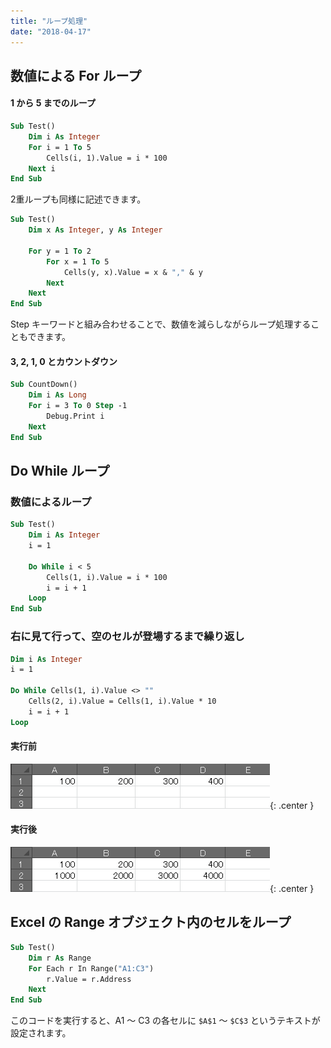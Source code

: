 ```yaml
---
title: "ループ処理"
date: "2018-04-17"
---
```


数値による For ループ
----

#### 1 から 5 までのループ

~~~ vb
Sub Test()
    Dim i As Integer
    For i = 1 To 5
        Cells(i, 1).Value = i * 100
    Next i
End Sub
~~~

2重ループも同様に記述できます。

~~~ vb
Sub Test()
    Dim x As Integer, y As Integer

    For y = 1 To 2
        For x = 1 To 5
            Cells(y, x).Value = x & "," & y
        Next
    Next
End Sub
~~~

Step キーワードと組み合わせることで、数値を減らしながらループ処理することもできます。

#### 3, 2, 1, 0 とカウントダウン

~~~ vb
Sub CountDown()
    Dim i As Long
    For i = 3 To 0 Step -1
        Debug.Print i
    Next
End Sub
~~~


Do While ループ
----

### 数値によるループ

~~~ vb
Sub Test()
    Dim i As Integer
    i = 1

    Do While i < 5
        Cells(1, i).Value = i * 100
        i = i + 1
    Loop
End Sub
~~~

### 右に見て行って、空のセルが登場するまで繰り返し

~~~ vb
Dim i As Integer
i = 1

Do While Cells(1, i).Value <> ""
    Cells(2, i).Value = Cells(1, i).Value * 10
    i = i + 1
Loop
~~~

#### 実行前

![loop-do-while1.png](loop-do-while1.png){: .center }

#### 実行後

![loop-do-while2.png](loop-do-while2.png){: .center }


Excel の Range オブジェクト内のセルをループ
----

~~~ vb
Sub Test()
    Dim r As Range
    For Each r In Range("A1:C3")
        r.Value = r.Address
    Next
End Sub
~~~

このコードを実行すると、A1 ～ C3 の各セルに `$A$1` ～ `$C$3` というテキストが設定されます。

